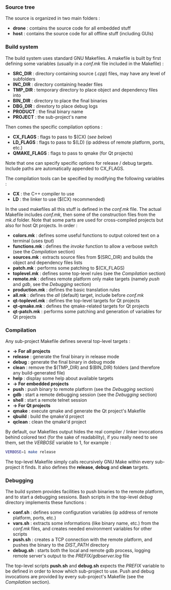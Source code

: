 ### Source tree
The source is organized in two main folders :
+ **drone** : contains the source code for all embedded stuff
+ **host** : contains the source code for all offline stuff (including GUIs)

### Build system
The build system uses standard GNU Makefiles.
A makefile is built by first defining some variables (usually in a *conf.mk* file included in the Makefile) :
+ **SRC_DIR** : directory containing source (*.cpp*) files, may have any level of subfolders
+ **INC_DIR** : directory containing header files
+ **TMP_DIR** : temporary directory to place object and dependency files into
+ **BIN_DIR** : directory to place the final binaries
+ **DBG_DIR** : dirextory to place debug logs
+ **PRODUCT** : the final binary name
+ **PROJECT** : the sub-project's name

Then comes the specific compilation options :
+ **CX_FLAGS** : flags to pass to $(CX) (*see below*)
+ **LD_FLAGS** : flags to pass to $(LD) (ip address of remote platform, ports, etc.)
+ **QMAKE_FLAGS** : flags to pass to qmake (for Qt projects)

Note that one can specify specific options for release / debug targets. Include paths are automatically appended to CX_FLAGS.

The compilation tools can be specified by modifying the following variables :
+ **CX** : the C++ compiler to use
+ **LD** : the linker to use ($(CX) recommended)

In the used makefiles all this stuff is defined in the *conf.mk* file. The actual Makefile includes *conf.mk*, then some of the construction files from the *mk.d* folder.
Note that some parts are used for cross-compiled projects but also for host Qt projects.
In order :
+ **colors.mk** : defines some useful functions to output colored text on a terminal (uses *tput*)
+ **functions.mk** : defines the *invoke* function to allow a verbose switch (see the *Compilation* section)
+ **sources.mk** : extracts source files from $(SRC_DIR) and builds the object and dependency files lists
+ **patch.mk** : performs some patching to $(CX_FLAGS)
+ **toplevel.mk** : defines some top-level rules (see the *Compilation* section)
+ **remote.mk** : defines remote platform only make targets (namely *push* and *gdb*, see the *Debugging* section)
+ **production.mk** : defines the basic translation rules
+ **all.mk** : defines the *all* (default) target, include before *conf.mk*
+ **qt-toplevel.mk** : defines the top-level targets for Qt projects
+ **qt-qmake.mk** : defines the qmake-related targets for Qt projects
+ **qt-patch.mk** : performs some patching and generation of variables for Qt projects

### Compilation

Any sub-project Makefile defines several top-level targets :
+ **-> For all projects**
+ **release** : generate the final binary in release mode
+ **debug** : generate the final binary in debug mode
+ **clean** : remove the $(TMP_DIR) and $(BIN_DIR) folders (and therefore any build-generated file)
+ **help** : display some help about available targets
+ **-> For embedded projects**
+ **push** : push binary to remote platform (see the *Debugging* section)
+ **gdb** : start a remote debugging session (see the *Debugging* section)
+ **shell** : start a remote telnet session
+ **-> For Qt projects**
+ **qmake** : execute qmake and generate the Qt project's Makefile
+ **qbuild** : build the qmake'd project
+ **qclean** : clean the qmake'd project

By default, our Makefiles output hides the real compiler / linker invocations behind colored text (for the sake of readability), if you really need to see them,
set the *VERBOSE* variable to 1, for example :
```bash
VERBOSE=1 make release
```

The top-level Makefile simply calls recursively GNU Make within every sub-project it finds. It also defines the **release**, **debug** and **clean** targets.

### Debugging

The build system provides facilities to push binaries to the remote platform, and to start a debugging sessions.
Bash scripts in the top-level *debug* directory implements these functions :
+ **conf.sh** : defines some configuration variables (ip address of remote platform, ports, etc.)
+ **vars.sh** : extracts some informations (like binary name, etc.) from the *conf.mk* files, and creates needed environment variables for other scripts
+ **push.sh** : creates a TCP connection with the remote platform, and pushes the binary to the *DIST_PATH* directory
+ **debug.sh** : starts both the local and remote gdb process, logging remote server's output to the *PREFIX/gdbserver.log* file

The top-level scripts **push.sh** and **debug.sh** expects the *PREFIX* variable to be defined in order to know which sub-project to use.
Push and debug invocations are provided by every sub-project's Makefile (see the *Compilation* section).
